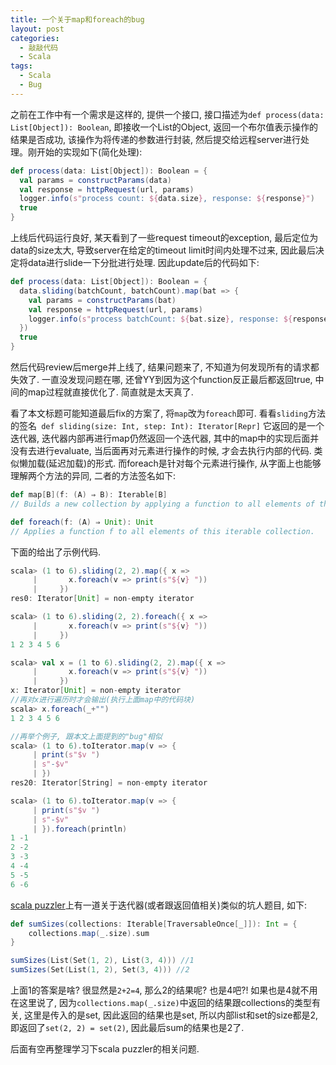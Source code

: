 ```yaml
---
title: 一个关于map和foreach的bug
layout: post
categories:
  - 敲敲代码
  - Scala
tags:
  - Scala
  - Bug
---
```


之前在工作中有一个需求是这样的, 提供一个接口, 接口描述为`` def process(data: List[Object]): Boolean ``, 即接收一个List的Object, 返回一个布尔值表示操作的结果是否成功, 该操作为将传递的参数进行封装, 然后提交给远程server进行处理。刚开始的实现如下(简化处理):

```scala
def process(data: List[Object]): Boolean = {
  val params = constructParams(data)
  val response = httpRequest(url, params)
  logger.info(s"process count: ${data.size}, response: ${response}") 
  true
}
```

上线后代码运行良好, 某天看到了一些request timeout的exception, 最后定位为data的size太大, 导致server在给定的timeout limit时间内处理不过来, 因此最后决定将data进行slide一下分批进行处理. 因此update后的代码如下: 

```scala
def process(data: List[Object]): Boolean = {
  data.sliding(batchCount, batchCount).map(bat => {
    val params = constructParams(bat)
    val response = httpRequest(url, params)
    logger.info(s"process batchCount: ${bat.size}, response: ${response}") 
  })
  true
}
```

然后代码review后merge并上线了, 结果问题来了, 不知道为何发现所有的请求都失效了. 
一直没发现问题在哪, 还曾YY到因为这个function反正最后都返回true, 中间的map过程就直接优化了. 简直就是太天真了.

看了本文标题可能知道最后fix的方案了, 将`map`改为`foreach`即可.
看看`sliding`方法的签名`` def sliding(size: Int, step: Int): Iterator[Repr]``
它返回的是一个迭代器, 迭代器内部再进行map仍然返回一个迭代器, 其中的map中的实现后面并没有去进行evaluate, 当后面再对元素进行操作的时候, 才会去执行内部的代码.
类似懒加载(延迟加载)的形式. 而foreach是针对每个元素进行操作, 从字面上也能够理解两个方法的异同, 
二者的方法签名如下:

```scala
def map[B](f: (A) ⇒ B): Iterable[B]
// Builds a new collection by applying a function to all elements of this iterable collection.

def foreach(f: (A) ⇒ Unit): Unit
// Applies a function f to all elements of this iterable collection.
```

下面的给出了示例代码.

```scala
scala> (1 to 6).sliding(2, 2).map({ x =>
     |       x.foreach(v => print(s"${v} "))
     |     })
res0: Iterator[Unit] = non-empty iterator

scala> (1 to 6).sliding(2, 2).foreach({ x =>
     |       x.foreach(v => print(s"${v} "))
     |     })
1 2 3 4 5 6

scala> val x = (1 to 6).sliding(2, 2).map({ x =>
     |       x.foreach(v => print(s"${v} "))
     |     })
x: Iterator[Unit] = non-empty iterator
//再对x进行遍历时才会输出(执行上面map中的代码块)
scala> x.foreach(_+"")
1 2 3 4 5 6

//再举个例子, 跟本文上面提到的"bug"相似
scala> (1 to 6).toIterator.map(v => {
     | print(s"$v ")
     | s"-$v"
     | })
res20: Iterator[String] = non-empty iterator

scala> (1 to 6).toIterator.map(v => {
     | print(s"$v ")
     | s"-$v"
     | }).foreach(println)
1 -1
2 -2
3 -3
4 -4
5 -5
6 -6
```

[scala puzzler](http://scalapuzzlers.com/#pzzlr-006)上有一道关于迭代器(或者跟返回值相关)类似的坑人题目, 如下:

```scala
def sumSizes(collections: Iterable[TraversableOnce[_]]): Int = {
    collections.map(_.size).sum
}

sumSizes(List(Set(1, 2), List(3, 4))) //1
sumSizes(Set(List(1, 2), Set(3, 4))) //2
```

上面1的答案是啥? 很显然是`2+2=4`, 那么2的结果呢? 也是4吧?!
如果也是4就不用在这里说了, 因为`collections.map(_.size)`中返回的结果跟collections的类型有关, 这里是传入的是set, 因此返回的结果也是set, 所以内部list和set的size都是2, 即返回了`set(2, 2) = set(2)`, 因此最后sum的结果也是2了.

后面有空再整理学习下scala puzzler的相关问题. 
